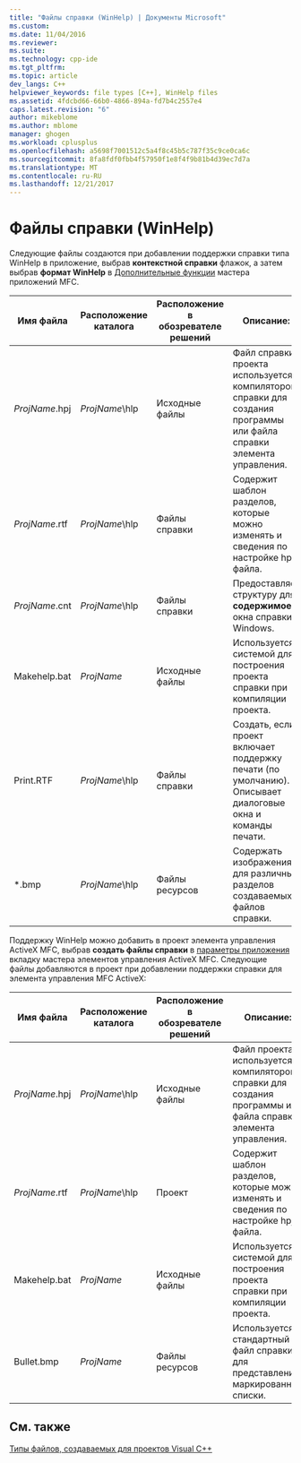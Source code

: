 ```yaml
---
title: "Файлы справки (WinHelp) | Документы Microsoft"
ms.custom: 
ms.date: 11/04/2016
ms.reviewer: 
ms.suite: 
ms.technology: cpp-ide
ms.tgt_pltfrm: 
ms.topic: article
dev_langs: C++
helpviewer_keywords: file types [C++], WinHelp files
ms.assetid: 4fdcbd66-66b0-4866-894a-fd7b4c2557e4
caps.latest.revision: "6"
author: mikeblome
ms.author: mblome
manager: ghogen
ms.workload: cplusplus
ms.openlocfilehash: a5698f7001512c5a4f8c45b5c787f35c9ce0ca6c
ms.sourcegitcommit: 8fa8fdf0fbb4f57950f1e8f4f9b81b4d39ec7d7a
ms.translationtype: MT
ms.contentlocale: ru-RU
ms.lasthandoff: 12/21/2017
---
```

# <a name="help-files-winhelp"></a>Файлы справки (WinHelp)
Следующие файлы создаются при добавлении поддержки справки типа WinHelp в приложение, выбрав **контекстной справки** флажок, а затем выбрав **формат WinHelp** в [Дополнительные функции](../mfc/reference/advanced-features-mfc-application-wizard.md) мастера приложений MFC.  
  
|Имя файла|Расположение каталога|Расположение в обозревателе решений|Описание:|  
|---------------|------------------------|--------------------------------|-----------------|  
|*ProjName*.hpj|*ProjName*\hlp|Исходные файлы|Файл справки проекта используется компилятором справки для создания программы или файла справки элемента управления.|  
|*ProjName*.rtf|*ProjName*\hlp|Файлы справки|Содержит шаблон разделов, которые можно изменять и сведения по настройке hpj-файла.|  
|*ProjName*.cnt|*ProjName*\hlp|Файлы справки|Предоставляет структуру для **содержимое** окна справки Windows.|  
|Makehelp.bat|*ProjName*|Исходные файлы|Используется системой для построения проекта справки при компиляции проекта.|  
|Print.RTF|*ProjName*\hlp|Файлы справки|Создать, если проект включает поддержку печати (по умолчанию). Описывает диалоговые окна и команды печати.|  
|*.bmp|*ProjName*\hlp|Файлы ресурсов|Содержать изображения для различных разделов создаваемых файлов справки.|  
  
 Поддержку WinHelp можно добавить в проект элемента управления ActiveX MFC, выбрав **создать файлы справки** в [параметры приложения](../mfc/reference/application-settings-mfc-activex-control-wizard.md) вкладку мастера элементов управления ActiveX MFC. Следующие файлы добавляются в проект при добавлении поддержки справки для элемента управления MFC ActiveX:  
  
|Имя файла|Расположение каталога|Расположение в обозревателе решений|Описание:|  
|---------------|------------------------|--------------------------------|-----------------|  
|*ProjName*.hpj|*ProjName*\hlp|Исходные файлы|Файл проекта используется компилятором справки для создания программы или файла справки элемента управления.|  
|*ProjName*.rtf|*ProjName*\hlp|Проект|Содержит шаблон разделов, которые можно изменять и сведения по настройке hpj-файла.|  
|Makehelp.bat|*ProjName*|Исходные файлы|Используется системой для построения проекта справки при компиляции проекта.|  
|Bullet.bmp|*ProjName*|Файлы ресурсов|Используется стандартный файл справки для представления маркированные списки.|  
  
## <a name="see-also"></a>См. также  
 [Типы файлов, создаваемых для проектов Visual C++](../ide/file-types-created-for-visual-cpp-projects.md)